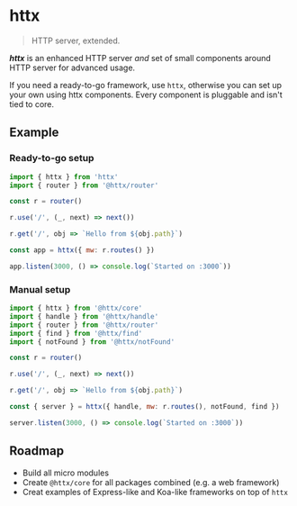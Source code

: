 # httx

> HTTP server, extended.

_**httx**_ is an enhanced HTTP server _and_ set of small components around HTTP server for advanced usage.

If you need a ready-to-go framework, use `httx`, otherwise you can set up your own using httx components. Every component is pluggable and isn't tied to core.

## Example

### Ready-to-go setup

```js
import { httx } from 'httx'
import { router } from '@httx/router'

const r = router()

r.use('/', (_, next) => next())

r.get('/', obj => `Hello from ${obj.path}`)

const app = httx({ mw: r.routes() })

app.listen(3000, () => console.log(`Started on :3000`))
```

### Manual setup

```js
import { httx } from '@httx/core'
import { handle } from '@httx/handle'
import { router } from '@httx/router'
import { find } from '@httx/find'
import { notFound } from '@httx/notFound'

const r = router()

r.use('/', (_, next) => next())

r.get('/', obj => `Hello from ${obj.path}`)

const { server } = httx({ handle, mw: r.routes(), notFound, find })

server.listen(3000, () => console.log(`Started on :3000`))
```

## Roadmap

- Build all micro modules
- Create `@httx/core` for all packages combined (e.g. a web framework)
- Creat examples of Express-like and Koa-like frameworks on top of `httx`
